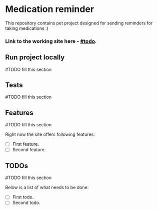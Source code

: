 # Medication reminder

This repository contains pet project designed for sending reminders for taking medications :)

### Link to the working site here - [#todo]().

## Run project locally
#TODO fill this section

## Tests
#TODO fill this section

## Features
#TODO fill this section

Right now the site offers following features:
- [ ] First feature.
- [ ] Second feature.

## TODOs
#TODO fill this section

Below is a list of what needs to be done:
- [ ] First todo.
- [ ] Second todo.
